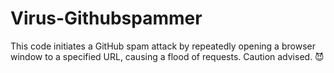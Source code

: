 # Virus-Githubspammer
This code initiates a GitHub spam attack by repeatedly opening a browser window to a specified URL, causing a flood of requests. Caution advised. 😈
